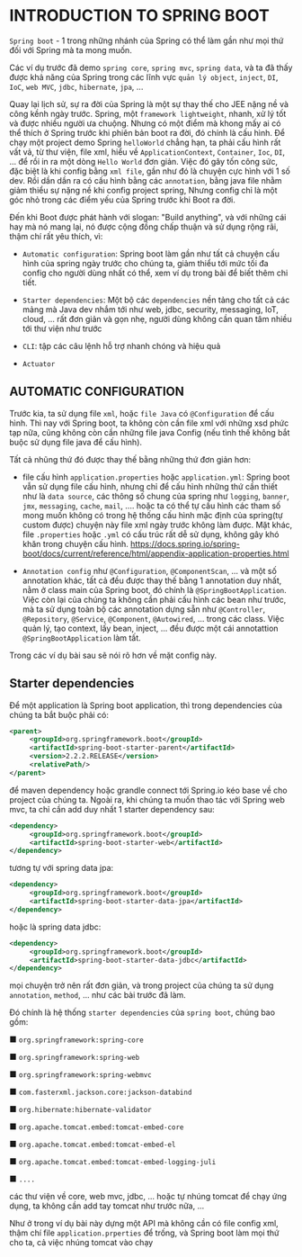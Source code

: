 # INTRODUCTION TO SPRING BOOT

`Spring boot` - 1 trong những nhánh của Spring có thể làm gần như mọi thứ đối với Spring mà ta mong muốn.

Các ví dụ trước đã demo `spring core`, `spring mvc`, `spring data`,
và ta đã thấy được khả năng của Spring trong các lĩnh vực `quản lý object`, `inject`, `DI`, `IoC`, `web MVC`, `jdbc`, `hibernate`, `jpa`, ...

Quay lại lịch sử, sự ra đời của Spring là một sự thay thế cho JEE nặng nề và công kềnh ngày trước.
Spring, một `framework lightweight`, nhanh, xử lý tốt và được nhiều người ưa chuộng.
Nhưng có một điểm mà khong mấy ai có thể thích ở Spring trước khi phiên bản boot ra đời, đó chính là cấu hình.
Để chạy một project demo Spring `helloWorld` chẳng hạn, ta phải cấu hình rất vất vả,
từ thư viện, file xml, hiểu về `ApplicationContext`, `Container`, `Ioc`, `DI`, ... để rồi in ra một dòng `Hello World` đơn giản.
Việc đó gây tốn công sức, đặc biệt là khi config bằng `xml file`, gần như đó là chuyện cực hình với 1 số dev.
Rồi dần dần ra có cấu hình bằng các `annotation`, bằng java file nhằm giảm thiểu sự nặng nề khi config project spring,
Nhưng config chỉ là một góc nhỏ trong các điểm yếu của Spring trước khi Boot ra đời.

Đến khi Boot được phát hành với slogan: "Build anything", và với những cái hay mà nó mang lại, nó được cộng đồng chấp thuận
và sử dụng rộng rãi, thậm chí rất yêu thích, vì:

- `Automatic configuration`: Spring boot làm gần như tất cả chuyện cấu hình của spring ngày trước cho chúng ta,
giảm thiểu tới mức tối đa config cho người dùng nhất có thể, xem ví dụ trong bài để biết thêm chi tiết.

- `Starter dependencies`: Một bộ các `dependencies` nền tảng cho tất cả các mảng mà Java dev nhắm tới như web, jdbc, security,
messaging, IoT, cloud, ... rất đơn giản và gọn nhẹ, người dùng không cần quan tâm nhiều tới thư viện như trước

- `CLI`: tập các câu lệnh hỗ trợ nhanh chóng và hiệu quả

- `Actuator`



## AUTOMATIC CONFIGURATION
 
Trước kia, ta sử dụng file `xml`, hoặc `file Java` có `@Configuration` để cấu hình.
Thì nay với Spring boot, ta không còn cần file xml với những xsd phức tạp nữa, cũng không còn cần những file java Config (nếu tình thế không bắt buộc sử dụng file java để cấu hình).

Tất cả nhũng thứ đó được thay thế bằng những thứ đơn giản hơn:

- file cấu hình `application.properties` hoặc `application.yml`: Spring boot vẫn sử dụng file cấu hình,
nhưng chỉ để cấu hình những thứ cần thiết như là `data source`, các thông số chung của spring
như `logging`, `banner`, `jmx`, `messaging`, `cache`, `mail`, ....
hoặc ta có thể tự cấu hình các tham số mong muốn không có trong hệ thống cấu hình mặc định của spring(tự custom được)
chuyện này file xml ngày trước không làm được. Mặt khác, file `.properties` hoặc `.yml` có cấu trúc rất dễ sử dụng,
không gây khó khăn trong chuyện cấu hình.
https://docs.spring.io/spring-boot/docs/current/reference/html/appendix-application-properties.html

- `Annotation config` như `@Configuration`, `@ComponentScan`, ... và một số annotation khác, tất cả đều được thay thế bằng 1 annotation duy nhất,
nằm ở class main của Spring boot, đó chính là `@SpringBootApplication`.
Việc còn lại của chúng ta không cần phải cấu hình các bean như trước, mà ta sử dụng toàn bộ các annotation dựng sẵn
như `@Controller`, `@Repository`, `@Service`, `@Component`, `@Autowired`, ... trong các class. Việc quản lý, tạo context, lấy bean, inject, ...
đều được một cái annotattion `@SpringBootApplication` làm tất.

Trong các ví dụ bài sau sẽ nói rõ hơn về mặt config này.


## Starter dependencies
 
Để một application là Spring boot application, thì trong dependencies của chúng ta bắt buộc phải có:

```xml
<parent>
     <groupId>org.springframework.boot</groupId>
     <artifactId>spring-boot-starter-parent</artifactId>
     <version>2.2.2.RELEASE</version>
     <relativePath/>
</parent>
```

để maven dependency hoặc grandle connect tới Spring.io kéo base về cho project của chúng ta.
Ngoài ra, khi chúng ta muốn thao tác với Spring web mvc, ta chỉ cần add duy nhất 1 starter dependency sau:

```xml
<dependency>
     <groupId>org.springframework.boot</groupId>
     <artifactId>spring-boot-starter-web</artifactId>
</dependency>
```

tương tự với spring data jpa:

```xml
<dependency>
     <groupId>org.springframework.boot</groupId>
     <artifactId>spring-boot-starter-data-jpa</artifactId>
</dependency>
```

hoặc là spring data jdbc:

```xml
<dependency>
     <groupId>org.springframework.boot</groupId>
     <artifactId>spring-boot-starter-data-jdbc</artifactId>
</dependency>
```

mọi chuyện trở nên rất đơn giản, và trong project của chúng ta sử dụng `annotation`, `method`, ... như các bài trước đã làm.

Đó chính là hệ thống `starter dependencies` của `spring boot`, chúng bao gồm:

■ `org.springframework:spring-core`

■ `org.springframework:spring-web`

■ `org.springframework:spring-webmvc`

■ `com.fasterxml.jackson.core:jackson-databind`

■ `org.hibernate:hibernate-validator`

■ `org.apache.tomcat.embed:tomcat-embed-core`

■ `org.apache.tomcat.embed:tomcat-embed-el`

■ `org.apache.tomcat.embed:tomcat-embed-logging-juli`

■ `....`

các thư viện về core, web mvc, jdbc, ... hoặc tự nhúng tomcat để chạy ứng dụng, ta không cần add tay tomcat như trước nữa, ...


Như ở trong ví dụ bài này dựng một API mà không cần có file config xml, thậm chí file `application.prperties` để trống,
và Spring boot làm mọi thứ cho ta, cả việc nhúng tomcat vào chạy

